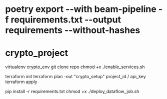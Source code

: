 # poetry export --with beam-pipeline -f requirements.txt --output requirements --without-hashes
# crypto_project

virtualenv crypto_env
git clone repo
chmod +x ./enable_services.sh

terraform init
terraform plan -out "crypto_setup"
project_id / api_key
terraform apply

pip install -r requirements.txt
chmod +x ./deploy_dataflow_job.sh